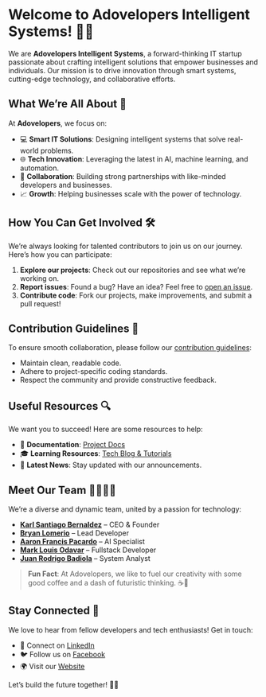 # Welcome to **Adovelopers Intelligent Systems**! 👋🚀

We are **Adovelopers Intelligent Systems**, a forward-thinking IT startup passionate about crafting intelligent solutions that empower businesses and individuals. Our mission is to drive innovation through smart systems, cutting-edge technology, and collaborative efforts.

## What We’re All About 🌟
At **Adovelopers**, we focus on:
- 💻 **Smart IT Solutions**: Designing intelligent systems that solve real-world problems.
- 🌐 **Tech Innovation**: Leveraging the latest in AI, machine learning, and automation.
- 🤝 **Collaboration**: Building strong partnerships with like-minded developers and businesses.
- 📈 **Growth**: Helping businesses scale with the power of technology.

## How You Can Get Involved 🛠
We’re always looking for talented contributors to join us on our journey. Here’s how you can participate:
1. **Explore our projects**: Check out our repositories and see what we’re working on.
2. **Report issues**: Found a bug? Have an idea? Feel free to [open an issue](#).
3. **Contribute code**: Fork our projects, make improvements, and submit a pull request!

## Contribution Guidelines 📜
To ensure smooth collaboration, please follow our [contribution guidelines](#):
- Maintain clean, readable code.
- Adhere to project-specific coding standards.
- Respect the community and provide constructive feedback.

## Useful Resources 🔍
We want you to succeed! Here are some resources to help:
- 📄 **Documentation**: [Project Docs](#)
- 🎓 **Learning Resources**: [Tech Blog & Tutorials](#)
- 📢 **Latest News**: Stay updated with our announcements.

## Meet Our Team 🧑‍💻👩‍💻
We’re a diverse and dynamic team, united by a passion for technology:
- **[Karl Santiago Bernaldez](https://www.facebook.com/karl.bernaldez.92)** – CEO & Founder
- **[Bryan Lomerio](https://www.facebook.com/Aninoqt)** – Lead Developer
- **[Aaron Francis Pacardo](https://www.facebook.com/SwathStew8017)** – AI Specialist
- **[Mark Louis Odavar](https://www.facebook.com/marklouis.odavar.7)** – Fullstack Developer
- **[Juan Rodrigo Badiola](https://www.facebook.com/juanrodrigobadiola)** – System Analyst

> **Fun Fact**: At Adovelopers, we like to fuel our creativity with some good coffee and a dash of futuristic thinking. ☕🤖

## Stay Connected 🤝
We love to hear from fellow developers and tech enthusiasts! Get in touch:
- 💼 Connect on [LinkedIn](#)
- 🐦 Follow us on [Facebook](https://www.facebook.com/adovelopers)
- 🌍 Visit our [Website](adovelopers.cloud)

Let’s build the future together! 🚀✨
